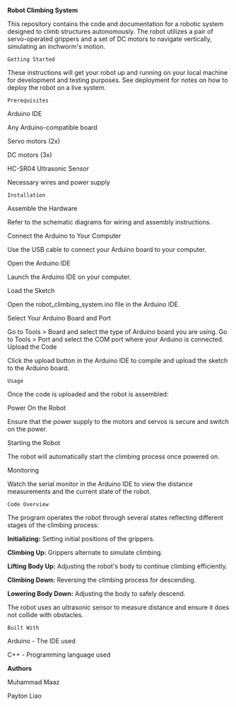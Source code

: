 **Robot Climbing System**

This repository contains the code and documentation for a robotic system designed to climb structures autonomously. The robot utilizes a pair of servo-operated grippers and a set of DC motors to navigate vertically, simulating an inchworm's motion.

`Getting Started`

These instructions will get your robot up and running on your local machine for development and testing purposes. See deployment for notes on how to deploy the robot on a live system.

`Prerequisites`

Arduino IDE 

Any Arduino-compatible board 

Servo motors (2x)

DC motors (3x)

HC-SR04 Ultrasonic Sensor

Necessary wires and power supply

`Installation`

Assemble the Hardware

Refer to the schematic diagrams for wiring and assembly instructions.

Connect the Arduino to Your Computer

Use the USB cable to connect your Arduino board to your computer.

Open the Arduino IDE

Launch the Arduino IDE on your computer.

Load the Sketch

Open the robot_climbing_system.ino file in the Arduino IDE.

Select Your Arduino Board and Port

Go to Tools > Board and select the type of Arduino board you are using.
Go to Tools > Port and select the COM port where your Arduino is connected.
Upload the Code

Click the upload button in the Arduino IDE to compile and upload the sketch to the Arduino board.

`Usage`

Once the code is uploaded and the robot is assembled:

Power On the Robot

Ensure that the power supply to the motors and servos is secure and switch on the power.

Starting the Robot

The robot will automatically start the climbing process once powered on.

Monitoring

Watch the serial monitor in the Arduino IDE to view the distance measurements and the current state of the robot.

`Code Overview`

The program operates the robot through several states reflecting different stages of the climbing process:

**Initializing:** Setting initial positions of the grippers.

**Climbing Up:** Grippers alternate to simulate climbing.

**Lifting Body Up:** Adjusting the robot's body to continue climbing efficiently.

**Climbing Down:** Reversing the climbing process for descending.

**Lowering Body Down:** Adjusting the body to safely descend.

The robot uses an ultrasonic sensor to measure distance and ensure it does not collide with obstacles.


`Built With`

Arduino - The IDE used

C++ - Programming language used

**Authors**

Muhammad Maaz

Payton Liao


